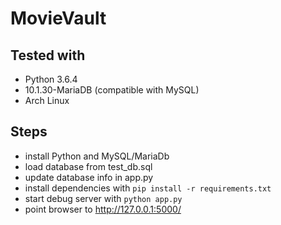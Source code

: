 # MovieVault

## Tested with
- Python 3.6.4
- 10.1.30-MariaDB (compatible with MySQL) 
- Arch Linux
## Steps
- install Python and MySQL/MariaDb
- load database from test_db.sql
- update database info in app.py
- install dependencies with 
`pip install -r requirements.txt`
- start debug server with 
`python app.py`
- point browser to http://127.0.0.1:5000/
